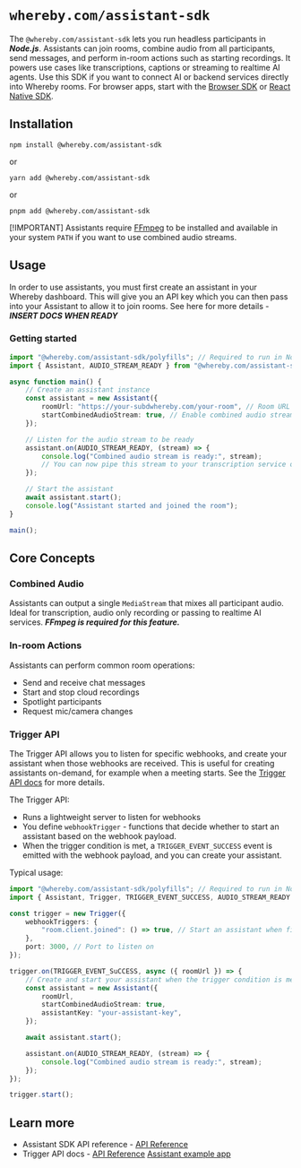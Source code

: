 # `whereby.com/assistant-sdk`

The `@whereby.com/assistant-sdk` lets you run headless participants in **_Node.js_**. Assistants can join rooms, combine audio from all participants, send messages, and perform in-room actions such as starting recordings.
It powers use cases like transcriptions, captions or streaming to realtime AI agents.
Use this SDK if you want to connect AI or backend services directly into Whereby rooms. For browser apps, start with the [Browser SDK](https://github.com/whereby/sdk/tree/main/packages/browser-sdk) or [React Native SDK](https://github.com/whereby/sdk/tree/main/packages/react-native-sdk).

## Installation

```shell
npm install @whereby.com/assistant-sdk
```

or

```shell
yarn add @whereby.com/assistant-sdk
```

or

```shell
pnpm add @whereby.com/assistant-sdk
```

[!IMPORTANT]
Assistants require [FFmpeg](https://ffmpeg.org/download.html) to be installed and available in your system `PATH` if you want to use combined audio streams.

## Usage

In order to use assistants, you must first create an assistant in your Whereby dashboard. This will give you an API key which you can then pass into your Assistant to allow it to join rooms. See here for more details - **_INSERT DOCS WHEN READY_**

### Getting started

```typescript
import "@whereby.com/assistant-sdk/polyfills"; // Required to run in Node.js
import { Assistant, AUDIO_STREAM_READY } from "@whereby.com/assistant-sdk";

async function main() {
    // Create an assistant instance
    const assistant = new Assistant({
        roomUrl: "https://your-subdwhereby.com/your-room", // Room URL to join
        startCombinedAudioStream: true, // Enable combined audio stream
    });

    // Listen for the audio stream to be ready
    assistant.on(AUDIO_STREAM_READY, (stream) => {
        console.log("Combined audio stream is ready:", stream);
        // You can now pipe this stream to your transcription service or other processing
    });

    // Start the assistant
    await assistant.start();
    console.log("Assistant started and joined the room");
}

main();
```

## Core Concepts

### Combined Audio

Assistants can output a single `MediaStream` that mixes all participant audio. Ideal for transcription, audio only recording or passing to realtime AI services. **_FFmpeg is required for this feature._**

### In-room Actions

Assistants can perform common room operations:

- Send and receive chat messages
- Start and stop cloud recordings
- Spotlight participants
- Request mic/camera changes

### Trigger API

The Trigger API allows you to listen for specific webhooks, and create your assistant when those webhooks are received. This is useful for creating assistants on-demand, for example when a meeting starts. See the [Trigger API docs](https://docs.whereby.com/reference/assistant-sdk-reference/api-reference/trigger) for more details.

The Trigger API:

- Runs a lightweight server to listen for webhooks
- You define `webhookTrigger` - functions that decide whether to start an assistant based on the webhook payload.
- When the trigger condition is met, a `TRIGGER_EVENT_SUCCESS` event is emitted with the webhook payload, and you can create your assistant.

Typical usage:

```typescript
import "@whereby.com/assistant-sdk/polyfills"; // Required to run in Node.js
import { Assistant, Trigger, TRIGGER_EVENT_SUCCESS, AUDIO_STREAM_READY } from "@whereby.com/assistant-sdk";

const trigger = new Trigger({
    webhookTriggers: {
        "room.client.joined": () => true, // Start an assistant when first client joins
    },
    port: 3000, // Port to listen on
});

trigger.on(TRIGGER_EVENT_SuCCESS, async ({ roomUrl }) => {
    // Create and start your assistant when the trigger condition is met
    const assistant = new Assistant({
        roomUrl,
        startCombinedAudioStream: true,
        assistantKey: "your-assistant-key",
    });

    await assistant.start();

    assistant.on(AUDIO_STREAM_READY, (stream) => {
        console.log("Combined audio stream is ready:", stream);
    });
});

trigger.start();
```

## Learn more

- Assistant SDK API reference - [API Reference](https://docs.whereby.com/reference/assistant-sdk-reference)
- Trigger API docs - [API Reference](https://docs.whereby.com/reference/assistant-sdk-reference/api-reference/trigger)
  [Assistant example app](https://github.com/whereby/whereby-assistant-audio-recorder)

